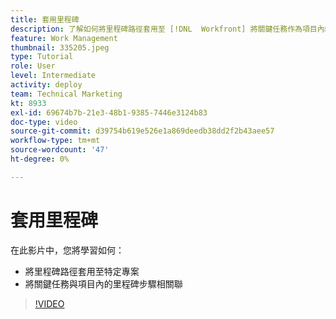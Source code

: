 ```yaml
---
title: 套用里程碑
description: 了解如何將里程碑路徑套用至 [!DNL  Workfront] 將關鍵任務作為項目內的里程碑步驟關聯。
feature: Work Management
thumbnail: 335205.jpeg
type: Tutorial
role: User
level: Intermediate
activity: deploy
team: Technical Marketing
kt: 8933
exl-id: 69674b7b-21e3-48b1-9385-7446e3124b83
doc-type: video
source-git-commit: d39754b619e526e1a869deedb38dd2f2b43aee57
workflow-type: tm+mt
source-wordcount: '47'
ht-degree: 0%

---
```


# 套用里程碑

在此影片中，您將學習如何：

* 將里程碑路徑套用至特定專案
* 將關鍵任務與項目內的里程碑步驟相關聯

>[!VIDEO](https://video.tv.adobe.com/v/335205/?quality=12)
